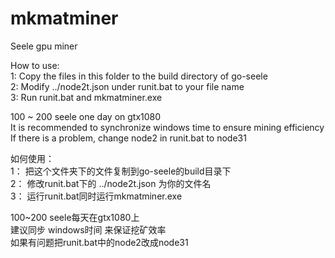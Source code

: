 # mkmatminer
Seele gpu miner  
  
How to use:  
1: Copy the files in this folder to the build directory of go-seele  
2: Modify ../node2t.json under runit.bat to your file name  
3: Run runit.bat and mkmatminer.exe  
  
100 ~ 200 seele one day on gtx1080  
It is recommended to synchronize windows time to ensure mining efficiency 
If there is a problem, change node2 in runit.bat to node31 
  
  
  
  
如何使用：  
1： 把这个文件夹下的文件复制到go-seele的build目录下  
2： 修改runit.bat下的 ../node2t.json 为你的文件名  
3： 运行runit.bat同时运行mkmatminer.exe  
  
100~200 seele每天在gtx1080上  
建议同步 windows时间 来保证挖矿效率  
如果有问题把runit.bat中的node2改成node31  
  
  
  

